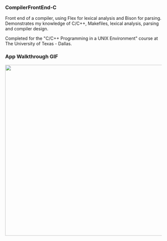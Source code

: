 ### CompilerFrontEnd-C

Front end of a compiler, using Flex for lexical analysis and Bison for parsing. Demonstrates my knowledge of C/C++, Makefiles, lexical analysis, parsing and compiler design.

Completed for the "C/C++ Programming in a UNIX Environment" course at The University of Texas - Dallas.

### App Walkthrough GIF

<img src="https://media0.giphy.com/media/wusxse17v4wo5Q6Ads/giphy.gif" width=550><br>
